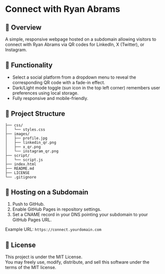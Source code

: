 # Connect with Ryan Abrams

## 📌 Overview
A simple, responsive webpage hosted on a subdomain allowing visitors to connect with Ryan Abrams via QR codes for LinkedIn, X (Twitter), or Instagram.

## 🚀 Functionality
- Select a social platform from a dropdown menu to reveal the corresponding QR code with a fade-in effect.
- Dark/Light mode toggle (sun icon in the top left corner) remembers user preferences using local storage.
- Fully responsive and mobile-friendly.

## 📂 Project Structure
```
├── css/
│   └── styles.css
├── images/
│   ├── profile.jpg
│   ├── linkedin_qr.png
│   ├── x_qr.png
│   └── instagram_qr.png
├── script/
│   └── script.js
├── index.html
├── README.md
├── LICENSE
└── .gitignore
```

## 🔧 Hosting on a Subdomain
1. Push to GitHub.
2. Enable GitHub Pages in repository settings.
3. Set a CNAME record in your DNS pointing your subdomain to your GitHub Pages URL.

Example URL: `https://connect.yourdomain.com`

## 📄 License
This project is under the MIT License.  
You may freely use, modify, distribute, and sell this software under the terms of the MIT license.